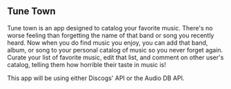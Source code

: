 ## Tune Town

Tune town is an app designed to catalog your favorite music. There's no worse feeling than forgetting the name of that band or song you recently heard. Now when you do find music you enjoy, you can add that band, album, or song to your personal catalog of music so you never forget again. Curate your list of favorite music, edit that list, and comment on other user's catalog, telling them how horrible their taste in music is!

This app will be using either Discogs' API or the Audio DB API.
